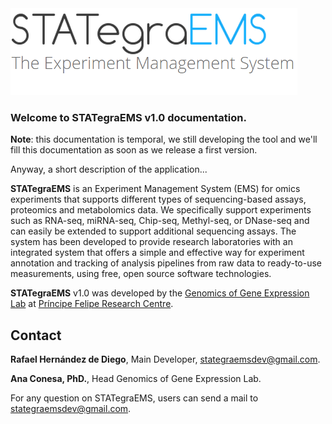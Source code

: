 <div class="imageContainer" style="" >
    <img src="docs/img/stategraems_logo.png" title="STATegra EMS LOGO."/>
</div>

### Welcome to STATegraEMS v1.0 documentation.

**Note**: this documentation is temporal, we still developing the tool and we'll fill this documentation as soon as we release a first version.

Anyway, a short description of the application...

**STATegraEMS** is an Experiment Management System (EMS) for omics experiments that supports different types of sequencing-based assays, proteomics and metabolomics data. We specifically support experiments such as RNA-seq, miRNA-seq, Chip-seq, Methyl-seq, or DNase-seq and can easily be extended to support additional sequencing assays. The system has been developed to provide research laboratories with an integrated system that offers a simple and effective way for experiment annotation and tracking of analysis pipelines from raw data to ready-to-use measurements, using free, open source software technologies.

**STATegraEMS** v1.0 was developed by the [Genomics of Gene Expression Lab](http://bioinfo.cipf.es/aconesawp/) at [Príncipe Felipe Research Centre](http://www.cipf.es/).

## Contact

**Rafael Hernández de Diego**, Main Developer,  [stategraemsdev@gmail.com](mailto:stategraemsdev@gmail.com).

**Ana Conesa, PhD.**, Head Genomics of Gene Expression Lab.

For any question on STATegraEMS, users can send a mail to [stategraemsdev@gmail.com](mailto:stategraemsdev@gmail.com).


